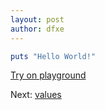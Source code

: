 ```yaml
---
layout: post
author: dfxe
---
```



```rb
puts "Hello World!"
```

[Try on playground](https://onecompiler.com/ruby/3yh7dhbz9)

Next: [values](/2022/11/01/values.html)
